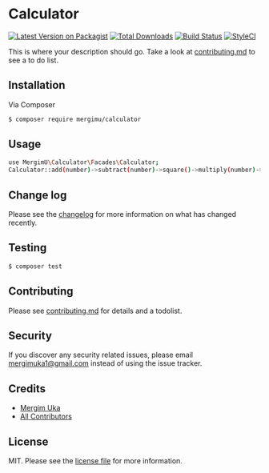 # Calculator

[![Latest Version on Packagist][ico-version]][link-packagist]
[![Total Downloads][ico-downloads]][link-downloads]
[![Build Status][ico-travis]][link-travis]
[![StyleCI][ico-styleci]][link-styleci]

This is where your description should go. Take a look at [contributing.md](contributing.md) to see a to do list.

## Installation

Via Composer

``` bash
$ composer require mergimu/calculator
```

## Usage
```bash
use MergimU\Calculator\Facades\Calculator;
Calculator::add(number)->subtract(number)->square()->multiply(number)->getResult()
```

## Change log

Please see the [changelog](changelog.md) for more information on what has changed recently.

## Testing

``` bash
$ composer test
```

## Contributing

Please see [contributing.md](contributing.md) for details and a todolist.

## Security

If you discover any security related issues, please email mergimuka1@gmail.com instead of using the issue tracker.

## Credits

- [Mergim Uka][link-author]
- [All Contributors][link-contributors]

## License

MIT. Please see the [license file](license.md) for more information.

[ico-version]: https://img.shields.io/packagist/v/mergimu/calculator.svg?style=flat-square
[ico-downloads]: https://img.shields.io/packagist/dt/mergimu/calculator.svg?style=flat-square
[ico-travis]: https://img.shields.io/travis/mergimu/calculator/master.svg?style=flat-square
[ico-styleci]: https://styleci.io/repos/12345678/shield

[link-packagist]: https://packagist.org/packages/mergimu/calculator
[link-downloads]: https://packagist.org/packages/mergimu/calculator
[link-travis]: https://travis-ci.org/mergimu/calculator
[link-styleci]: https://styleci.io/repos/12345678
[link-author]: https://github.com/mergimu
[link-contributors]: ../../contributors
